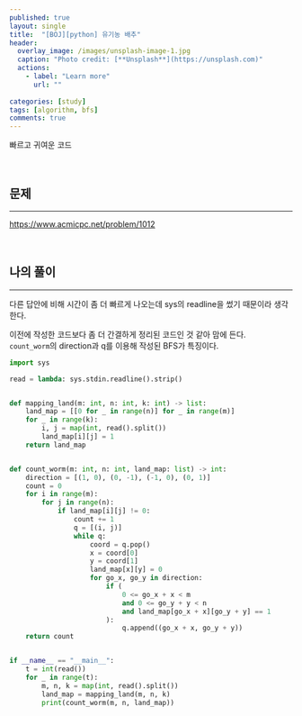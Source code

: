 ```yaml
---
published: true
layout: single
title:  "[BOJ][python] 유기농 배추"
header:
  overlay_image: /images/unsplash-image-1.jpg
  caption: "Photo credit: [**Unsplash**](https://unsplash.com)"
  actions:
    - label: "Learn more"
      url: ""
      
categories: [study]
tags: [algorithm, bfs]
comments: true
---
```


빠르고 귀여운 코드 
&nbsp;

&nbsp;
## 문제
---
https://www.acmicpc.net/problem/1012

&nbsp;


## 나의 풀이 
---
다른 답안에 비해 시간이 좀 더 빠르게 나오는데 sys의 readline을 썼기 때문이라 생각한다.  

이전에 작성한 코드보다 좀 더 간결하게 정리된 코드인 것 같아 맘에 든다.  
`count_worm`의 direction과 q를 이용해 작성된 BFS가 특징이다. 


```py
import sys

read = lambda: sys.stdin.readline().strip()


def mapping_land(m: int, n: int, k: int) -> list:
    land_map = [[0 for _ in range(n)] for _ in range(m)]
    for _ in range(k):
        i, j = map(int, read().split())
        land_map[i][j] = 1
    return land_map


def count_worm(m: int, n: int, land_map: list) -> int:
    direction = [(1, 0), (0, -1), (-1, 0), (0, 1)]
    count = 0
    for i in range(m):
        for j in range(n):
            if land_map[i][j] != 0:
                count += 1
                q = [(i, j)]
                while q:
                    coord = q.pop()
                    x = coord[0]
                    y = coord[1]
                    land_map[x][y] = 0
                    for go_x, go_y in direction:
                        if (
                            0 <= go_x + x < m
                            and 0 <= go_y + y < n
                            and land_map[go_x + x][go_y + y] == 1
                        ):
                            q.append((go_x + x, go_y + y))
    return count


if __name__ == "__main__":
    t = int(read())
    for _ in range(t):
        m, n, k = map(int, read().split())
        land_map = mapping_land(m, n, k)
        print(count_worm(m, n, land_map))


```